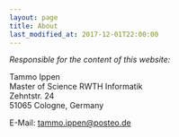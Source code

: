 ```yaml
---
layout: page
title: About
last_modified_at: 2017-12-01T22:00:00
---
```


*Responsible for the content of this website:*

Tammo Ippen<br/>
Master of Science RWTH Informatik<br/>
Zehntstr. 24<br/>
51065 Cologne, Germany<br/>

E-Mail: [tammo.ippen@posteo.de](mailto:tammo.ippen@posteo.de)
